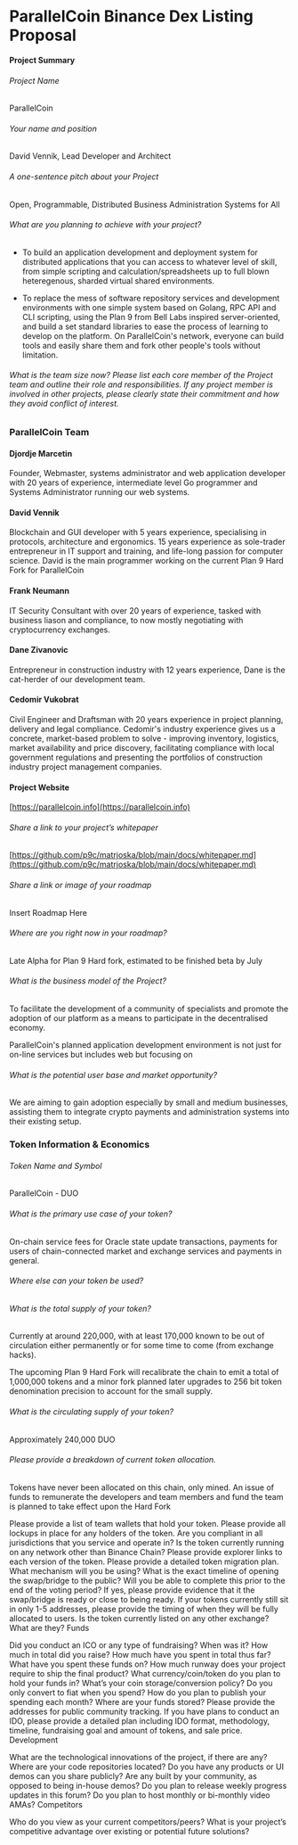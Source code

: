 # ParallelCoin Binance Dex Listing Proposal
**Project Summary**

###### Project Name

ParallelCoin

###### Your name and position

David Vennik, Lead Developer and Architect

###### A one-sentence pitch about your Project

Open, Programmable, Distributed Business Administration Systems for All

###### What are you planning to achieve with your project?

- To build an application development and deployment system for distributed 
applications that you can access to whatever level of skill, from simple 
scripting and calculation/spreadsheets up to full blown heteregenous, sharded 
virtual shared environments.

- To replace the mess of software repository services and development 
environments with one simple system based on Golang, RPC API and CLI 
scripting, using the Plan 9 from Bell Labs inspired server-oriented, and 
build a set standard libraries to ease the process of learning to develop on the 
platform. On ParallelCoin's network, everyone can build tools and easily share 
them and fork other people's tools without limitation.

###### What is the team size now? Please list each core member of the Project team and outline their role and responsibilities. If any project member is involved in other projects, please clearly state their commitment and how they avoid conflict of interest.

### ParallelCoin Team

#### Djordje Marcetin
Founder, Webmaster, systems administrator and web application developer with 20 
years of experience, intermediate level Go programmer and Systems 
Administrator running our web systems.

#### David Vennik

Blockchain and GUI developer with 5 years experience, specialising in protocols, 
architecture and ergonomics. 15 years experience as sole-trader entrepreneur in 
IT support and training, and life-long passion for computer science. David 
is the main programmer working on the current Plan 9 Hard Fork for ParallelCoin

#### Frank Neumann

IT Security Consultant with over 20 years of experience, tasked with 
business liason and compliance, to now mostly negotiating with 
cryptocurrency exchanges.

#### Dane Zivanovic

Entrepreneur in construction industry with 12 years experience, Dane is the 
cat-herder of our development team.

#### Cedomir Vukobrat

Civil Engineer and Draftsman with 20 years experience in project planning, 
delivery and legal compliance. Cedomir's industry experience gives us a 
concrete, market-based problem to solve - improving inventory, logistics, 
market availability and price discovery, facilitating compliance with local 
government regulations and presenting the portfolios of construction 
industry project management companies.

#### Project Website

[https://parallelcoin.info](https://parallelcoin.info)

###### Share a link to your project’s whitepaper

[https://github.com/p9c/matrjoska/blob/main/docs/whitepaper.md](https://github.com/p9c/matrjoska/blob/main/docs/whitepaper.md)

###### Share a link or image of your roadmap

Insert Roadmap Here

###### Where are you right now in your roadmap?

Late Alpha for Plan 9 Hard fork, estimated to be finished beta by July

###### What is the business model of the Project?

To facilitate the development of a community of specialists and promote the 
adoption of our platform as a means to participate in the decentralised economy.

ParallelCoin's planned application development environment is not just for 
on-line services but includes web but focusing on 

###### What is the potential user base and market opportunity?

We are aiming to gain adoption especially by small and medium businesses, 
assisting them to integrate crypto payments and administration systems into 
their existing setup.

### Token Information & Economics

###### Token Name and Symbol

ParallelCoin - DUO

###### What is the primary use case of your token?

On-chain service fees for Oracle state update transactions, payments for 
users of chain-connected market and exchange services and payments in general.

###### Where else can your token be used?

###### What is the total supply of your token?

Currently at around 220,000, with at least 170,000 known to be out of 
circulation either permanently or for some time to come (from exchange hacks). 

The upcoming Plan 9 Hard Fork will recalibrate the chain to emit a total of 
1,000,000 tokens and a minor fork planned later upgrades to 256 bit token 
denomination precision to account for the small supply.

###### What is the circulating supply of your token?

Approximately 240,000 DUO

###### Please provide a breakdown of current token allocation.

Tokens have never been allocated on this chain, only mined. An issue of 
funds to remunerate the developers and team members and fund the team is 
planned to take effect upon the Hard Fork

Please provide a list of team wallets that hold your token.
Please provide all lockups in place for any holders of the token.
Are you compliant in all jurisdictions that you service and operate in?
Is the token currently running on any network other than Binance Chain? Please provide explorer links to each version of the token.
Please provide a detailed token migration plan. What mechanism will you be using?
What is the exact timeline of opening the swap/bridge to the public? Will you be able to complete this prior to the end of the voting period? If yes, please provide evidence that it the swap/bridge is ready or close to being ready.
If your tokens currently still sit in only 1-5 addresses, please provide the timing of when they will be fully allocated to users.
Is the token currently listed on any other exchange? What are they?
Funds

Did you conduct an ICO or any type of fundraising? When was it?
How much in total did you raise?
How much have you spent in total thus far? What have you spent these funds on?
How much runway does your project require to ship the final product?
What currency/coin/token do you plan to hold your funds in?
What’s your coin storage/conversion policy? Do you only convert to fiat when you spend?
How do you plan to publish your spending each month?
Where are your funds stored? Please provide the addresses for public community tracking.
If you have plans to conduct an IDO, please provide a detailed plan including IDO format, methodology, timeline, fundraising goal and amount of tokens, and sale price.
Development

What are the technological innovations of the project, if there are any?
Where are your code repositories located?
Do you have any products or UI demos can you share publicly? Are any built by your community, as opposed to being in-house demos?
Do you plan to release weekly progress updates in this forum?
Do you plan to host monthly or bi-monthly video AMAs?
Competitors

Who do you view as your current competitors/peers?
What is your project’s competitive advantage over existing or potential future solutions?